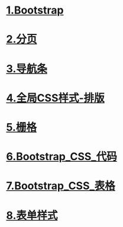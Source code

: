 # [1.Bootstrap](https://411426414.github.io/Bootstrap/)

# [2.分页](https://411426414.github.io/Bootstrap/2.分页.html)

# [3.导航条](https://411426414.github.io/Bootstrap/3.nav.html)

# [4.全局CSS样式-排版](https://411426414.github.io/Bootstrap/4.CSS_demo.html)

# [5.栅格](https://411426414.github.io/Bootstrap/5.Bootstrap_CSS_栅格.html)

# [6.Bootstrap_CSS_代码](https://411426414.github.io/Bootstrap/6.Bootstrap_CSS_代码.html)

# [7.Bootstrap_CSS_表格](https://411426414.github.io/Bootstrap/7.Bootstrap_CSS_表格.html)

# [8.表单样式](https://411426414.github.io/Bootstrap/8.表单样式.html)